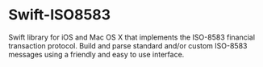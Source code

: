 # Swift-ISO8583
Swift library for iOS and Mac OS X that implements the ISO-8583 financial transaction protocol. Build and parse standard and/or custom ISO-8583 messages using a friendly and easy to use interface.
